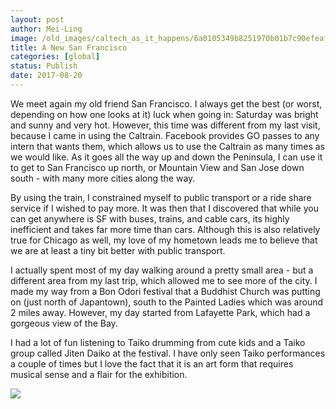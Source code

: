 ```yaml
---
layout: post
author: Mei-Ling
image: /old_images/caltech_as_it_happens/6a0105349b8251970b01b7c90efeaf970b.jpg
title: A New San Francisco
categories: [global]
status: Publish
date: 2017-08-20
---
```


We meet again my old friend San Francisco. I always get the best (or worst, depending on how one looks at it) luck when going in: Saturday was bright and sunny and very hot. However, this time was different from my last visit, because I came in using the Caltrain. Facebook provides GO passes to any intern that wants them, which allows us to use the Caltrain as many times as we would like. As it goes all the way up and down the Peninsula, I can use it to get to San Francisco up north, or Mountain View and San Jose down south - with many more cities along the way.

By using the train, I constrained myself to public transport or a ride share service if I wished to pay more. It was then that I discovered that while you can get anywhere is SF with buses, trains, and cable cars, its highly inefficient and takes far more time than cars. Although this is also relatively true for Chicago as well, my love of my hometown leads me to believe that we are at least a tiny bit better with public transport.

I actually spent most of my day walking around a pretty small area - but a different area from my last trip, which allowed me to see more of the city. I made my way from a Bon Odori festival that a Buddhist Church was putting on (just north of Japantown), south to the Painted Ladies which was around 2 miles away. However, my day started from Lafayette Park, which had a gorgeous view of the Bay.

I had a lot of fun listening to Taiko drumming from cute kids and a Taiko group called Jiten Daiko at the festival. I have only seen Taiko performances a couple of times but I love the fact that it is an art form that requires musical sense and a flair for the exhibition.


![](/old_images/caltech_as_it_happens/6a0105349b8251970b01bb09b2394a970d.jpg)
